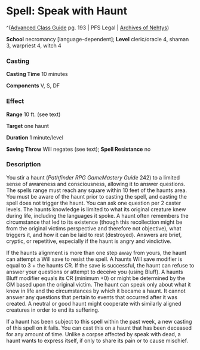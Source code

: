 # Spell: Speak with Haunt

^([Advanced Class Guide][ss-speak-with-haunt] pg. 193 | PFS Legal | [Archives of Nehtys][sn-speak-with-haunt])

**School** necromancy [language-dependent]; **Level** cleric/oracle 4, shaman 3, warpriest 4, witch 4

### Casting

**Casting Time** 10 minutes  

**Components** V, S, DF

### Effect

**Range** 10 ft. (see text)  

**Target** one haunt  

**Duration** 1 minute/level  

**Saving Throw** Will negates (see text); **Spell Resistance** no

### Description

You stir a haunt (_Pathfinder RPG GameMastery Guide_ 242) to a limited sense of awareness and consciousness, allowing it to answer questions. The spells range must reach any square within 10 feet of the haunts area. You must be aware of the haunt prior to casting the spell, and casting the spell does not trigger the haunt. You can ask one question per 2 caster levels. The haunts knowledge is limited to what its original creature knew during life, including the languages it spoke. A haunt often remembers the circumstance that led to its existence (though this recollection might be from the original victims perspective and therefore not objective), what triggers it, and how it can be laid to rest (destroyed). Answers are brief, cryptic, or repetitive, especially if the haunt is angry and vindictive.  

If the haunts alignment is more than one step away from yours, the haunt can attempt a Will save to resist the spell. A haunts Will save modifier is equal to 3 + the haunts CR. If the save is successful, the haunt can refuse to answer your questions or attempt to deceive you (using Bluff). A haunts Bluff modifier equals its CR (minimum +0) or might be determined by the GM based upon the original victim. The haunt can speak only about what it knew in life and the circumstances by which it became a haunt. It cannot answer any questions that pertain to events that occurred after it was created. A neutral or good haunt might cooperate with similarly aligned creatures in order to end its suffering.  

If a haunt has been subject to this spell within the past week, a new casting of this spell on it fails. You can cast this on a haunt that has been deceased for any amount of time. Unlike a corpse affected by speak with dead, a haunt wants to express itself, if only to share its pain or to cause mischief.

[ss-speak-with-haunt]: http://paizo.com/products/btpy978v
[sn-speak-with-haunt]: http://www.archivesofnethys.com/SpellDisplay.aspx?ItemName=Speak%20with%20Haunt